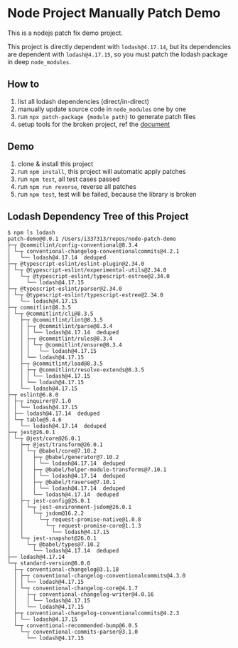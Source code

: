 # Node Project Manually Patch Demo

This is a nodejs patch fix demo project.

This project is directly dependent with `lodash@4.17.14`, but its dependencies are dependent with `lodash@4.17.15`, so you must patch the lodash package in deep `node_modules`.

## How to

1. list all lodash dependencies (direct/in-direct)
1. manually update source code in `node_modules` one by one
1. run `npx patch-package {module path}` to generate patch files
1. setup tools for the broken project, ref the [document](https://github.com/ds300/patch-package#set-up)

## Demo

1. clone & install this project
1. run `npm install`, this project will automatic apply patches
1. run `npm test`, all test cases passed
1. run `npm run reverse`, reverse all patches
1. run `npm test`, test will be failed, because the library is broken

## Lodash Dependency Tree of this Project

```
$ npm ls lodash
patch-demo@0.0.1 /Users/i337313/repos/node-patch-demo
├─┬ @commitlint/config-conventional@8.3.4
│ └─┬ conventional-changelog-conventionalcommits@4.2.1
│   └── lodash@4.17.14  deduped
├─┬ @typescript-eslint/eslint-plugin@2.34.0
│ └─┬ @typescript-eslint/experimental-utils@2.34.0
│   └─┬ @typescript-eslint/typescript-estree@2.34.0
│     └── lodash@4.17.15 
├─┬ @typescript-eslint/parser@2.34.0
│ └─┬ @typescript-eslint/typescript-estree@2.34.0
│   └── lodash@4.17.15 
├─┬ commitlint@8.3.5
│ └─┬ @commitlint/cli@8.3.5
│   ├─┬ @commitlint/lint@8.3.5
│   │ ├─┬ @commitlint/parse@8.3.4
│   │ │ └── lodash@4.17.14  deduped
│   │ ├─┬ @commitlint/rules@8.3.4
│   │ │ └─┬ @commitlint/ensure@8.3.4
│   │ │   └── lodash@4.17.15 
│   │ └── lodash@4.17.15 
│   ├─┬ @commitlint/load@8.3.5
│   │ ├─┬ @commitlint/resolve-extends@8.3.5
│   │ │ └── lodash@4.17.15 
│   │ └── lodash@4.17.15 
│   └── lodash@4.17.15 
├─┬ eslint@6.8.0
│ ├─┬ inquirer@7.1.0
│ │ └── lodash@4.17.15 
│ ├── lodash@4.17.14  deduped
│ └─┬ table@5.4.6
│   └── lodash@4.17.14  deduped
├─┬ jest@26.0.1
│ └─┬ @jest/core@26.0.1
│   ├─┬ @jest/transform@26.0.1
│   │ └─┬ @babel/core@7.10.2
│   │   ├─┬ @babel/generator@7.10.2
│   │   │ └── lodash@4.17.14  deduped
│   │   ├─┬ @babel/helper-module-transforms@7.10.1
│   │   │ └── lodash@4.17.14  deduped
│   │   ├─┬ @babel/traverse@7.10.1
│   │   │ └── lodash@4.17.14  deduped
│   │   └── lodash@4.17.14  deduped
│   ├─┬ jest-config@26.0.1
│   │ └─┬ jest-environment-jsdom@26.0.1
│   │   └─┬ jsdom@16.2.2
│   │     └─┬ request-promise-native@1.0.8
│   │       └─┬ request-promise-core@1.1.3
│   │         └── lodash@4.17.15 
│   └─┬ jest-snapshot@26.0.1
│     └─┬ @babel/types@7.10.2
│       └── lodash@4.17.14  deduped
├── lodash@4.17.14 
└─┬ standard-version@8.0.0
  ├─┬ conventional-changelog@3.1.18
  │ ├─┬ conventional-changelog-conventionalcommits@4.3.0
  │ │ └── lodash@4.17.15 
  │ └─┬ conventional-changelog-core@4.1.7
  │   ├─┬ conventional-changelog-writer@4.0.16
  │   │ └── lodash@4.17.15 
  │   └── lodash@4.17.15 
  ├─┬ conventional-changelog-conventionalcommits@4.2.3
  │ └── lodash@4.17.15 
  └─┬ conventional-recommended-bump@6.0.5
    └─┬ conventional-commits-parser@3.1.0
      └── lodash@4.17.15 
```